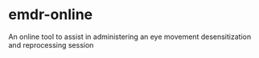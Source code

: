 # emdr-online
An online tool to assist in administering an eye movement desensitization and reprocessing session
